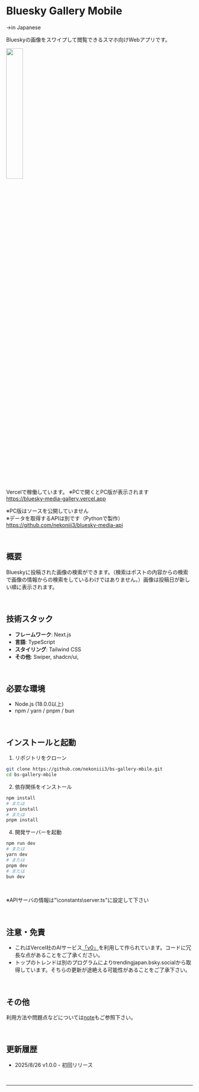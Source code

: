 # Bluesky Gallery Mobile

→in Japanese

Blueskyの画像をスワイプして閲覧できるスマホ向けWebアプリです。
<br>

<img src="./docs/sample.gif" width="30%">

<br>

Vercelで稼働しています。 ※PCで開くとPC版が表示されます<br>
https://bluesky-media-gallery.vercel.app



※PC版はソースを公開していません<br>
※データを取得するAPIは別です（Pythonで製作）<br>
https://github.com/nekoniii3/bluesky-media-api

<br>

## 概要

Blueskyに投稿された画像の検索ができます。（検索はポストの内容からの検索で画像の情報からの検索をしているわけではありません。）画像は投稿日が新しい順に表示されます。

<br>

## 技術スタック

- **フレームワーク**: Next.js
- **言語**: TypeScript
- **スタイリング**: Tailwind CSS
- **その他**: Swiper, shadcn/ui, 

<br>

## 必要な環境

- Node.js (18.0.0以上)
- npm / yarn / pnpm / bun

<br>

## インストールと起動

1. リポジトリをクローン
```bash
git clone https://github.com/nekoniii3/bs-gallery-mbile.git
cd bs-gallery-mbile
```

2. 依存関係をインストール
```bash
npm install
# または
yarn install
# または
pnpm install
```


4. 開発サーバーを起動
```bash
npm run dev
# または
yarn dev
# または
pnpm dev
# または
bun dev
```

<br>

※APIサーバの情報は"\constants\server.ts"に設定して下さい

<br>

## 注意・免責
- これはVercel社のAIサービス[「v0」](https://v0.app)を利用して作られています。コードに冗長な点があることをご了承ください。
- トップのトレンドは別のプログラムによりtrendingjapan.bsky.socialから取得しています。そちらの更新が途絶える可能性があることをご了承下さい。

<br>

## その他

利用方法や問題点などについては[note](https://note.com/nekoniii3/n/n1c337bec8e61)もご参照下さい。

<br>

## 更新履歴

- 2025/8/26  v1.0.0 - 初回リリース

<br>

---

